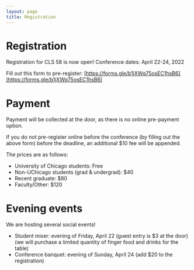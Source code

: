 ```yaml
---
layout: page
title: Registration
---
```


# Registration

Registration for CLS 58 is now open! Conference dates: April 22-24, 2022

Fill out this form to pre-register:
[https://forms.gle/b1jXWq75osEC1hsB6](https://forms.gle/b1jXWq75osEC1hsB6)


# Payment
Payment will be collected at the door, as there is no online pre-payment option.

If you do not pre-register online before the conference (by filling out the above form) before the deadline, an additional $10 fee will be appended.

The prices are as follows:
- University of Chicago students: Free
- Non-UChicago students (grad & undergrad): $40
- Recent graduate: $80
- Faculty/Other: $120

# Evening events
We are hosting several social events!
- Student mixer: evening of Friday, April 22 (guest entry is $3 at the door) (we will purchase a limited quantity of finger food and drinks for the table)
- Conference banquet: evening of Sunday, April 24 (add $20 to the registration)
